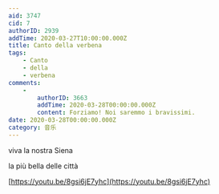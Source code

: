 ```yaml
---
aid: 3747
cid: 7
authorID: 2939
addTime: 2020-03-27T10:00:00.000Z
title: Canto della verbena
tags:
    - Canto
    - della
    - verbena
comments:
    -
        authorID: 3663
        addTime: 2020-03-28T00:00:00.000Z
        content: Forziamo! Noi saremmo i bravissimi.
date: 2020-03-28T00:00:00.000Z
category: 音乐
---
```


viva la nostra Siena

la più bella delle città

[https://youtu.be/8gsi6jE7yhc](https://youtu.be/8gsi6jE7yhc)
